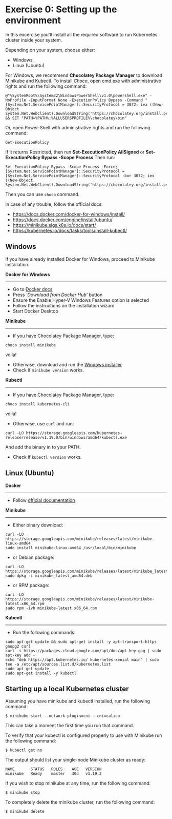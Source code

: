 # Exercise 0: Setting up the environment

In this excercise you'll install all the required software to run Kubernetes cluster inside your system.

Depending on your system, choose either:
*   Windows,
*   Linux (Ubuntu)

For Windows, we recommend **Chocolatey Package Manager** to download Minikube and Kubectl.
To install *Choco*, open cmd.exe with administrative rights and run the following command:
```
@"%SystemRoot%\System32\WindowsPowerShell\v1.0\powershell.exe" -NoProfile -InputFormat None -ExecutionPolicy Bypass -Command "[System.Net.ServicePointManager]::SecurityProtocol = 3072; iex ((New-Object System.Net.WebClient).DownloadString('https://chocolatey.org/install.ps1'))" && SET "PATH=%PATH%;%ALLUSERSPROFILE%\chocolatey\bin"
```
Or, open Power-Shell with administrative rights and run the following command:
```
Get-ExecutionPolicy
```
If it returns Restricted, then run **Set-ExecutionPolicy AllSigned** or **Set-ExecutionPolicy Bypass -Scope Process**
Then run:
```
Set-ExecutionPolicy Bypass -Scope Process -Force; [System.Net.ServicePointManager]::SecurityProtocol = [System.Net.ServicePointManager]::SecurityProtocol -bor 3072; iex ((New-Object System.Net.WebClient).DownloadString('https://chocolatey.org/install.ps1'))
```
Then you can use `choco` command. 

In case of any trouble, follow the official docs:
*   https://docs.docker.com/docker-for-windows/install/
*   https://docs.docker.com/engine/install/ubuntu/
*   https://minikube.sigs.k8s.io/docs/start/
*   https://kubernetes.io/docs/tasks/tools/install-kubectl/

## Windows

If you have already installed Docker for Windows, proceed to Minikube installation. 

**Docker for Windows**

---
*   Go to [Docker docs](https://docs.docker.com/docker-for-windows/install/)
*   Press *'Download from Docker Hub'* button
*   Ensure the Enable Hyper-V Windows Features option is selected
*   Follow the instructions on the installation wizard
*   Start Docker Desktop

**Minikube**

---
*   If you have Chocolatey Package Manager, type:
```
choco install minikube
```
voila!
*   Otherwise, download and run the [Windows installer](https://storage.googleapis.com/minikube/releases/latest/minikube-installer.exe)
*   Check if `minikube version` works.

**Kubectl**

---
*   If you have Chocolatey Package Manager, type:
```
choco install kubernetes-cli
```
voila!

*   Otherwise, use `curl` and run:
```
curl -LO https://storage.googleapis.com/kubernetes-release/release/v1.19.0/bin/windows/amd64/kubectl.exe
```
And add the binary in to your PATH.
*   Check if `kubectl version` works.

## Linux (Ubuntu)

**Docker**

---
*   Follow [official documentation](https://docs.docker.com/engine/install/ubuntu/)

**Minikube**

---
* Either binary download:
```
curl -LO https://storage.googleapis.com/minikube/releases/latest/minikube-linux-amd64
sudo install minikube-linux-amd64 /usr/local/bin/minikube
```
* or Debian package:
```
curl -LO https://storage.googleapis.com/minikube/releases/latest/minikube_latest_amd64.deb
sudo dpkg -i minikube_latest_amd64.deb
```
* or RPM package:
```
curl -LO https://storage.googleapis.com/minikube/releases/latest/minikube-latest.x86_64.rpm
sudo rpm -ivh minikube-latest.x86_64.rpm
```
**Kubectl**

---
*   Run the following commands:
```
sudo apt-get update && sudo apt-get install -y apt-transport-https gnupg2 curl
curl -s https://packages.cloud.google.com/apt/doc/apt-key.gpg | sudo apt-key add -
echo "deb https://apt.kubernetes.io/ kubernetes-xenial main" | sudo tee -a /etc/apt/sources.list.d/kubernetes.list
sudo apt-get update
sudo apt-get install -y kubectl
```

## Starting up a local Kubernetes cluster
Assuming you have minikube and kubectl installed, run the following command:
```
$ minikube start --network-plugin=cni --cni=calico
```

This can take a moment the first time you run that command.

To verify that your kubectl is configured properly to use with Minikube run the following command:
```
$ kubectl get no
```

The output should list your single-node Minikube cluster as ready:
```
NAME       STATUS   ROLES    AGE   VERSION
minikube   Ready    master   30d   v1.19.2
```

If you wish to stop minikube at any time, run the following command:
```
$ minikube stop
```

To completely delete the minikube cluster, run the following command:
```
$ minikube delete
```